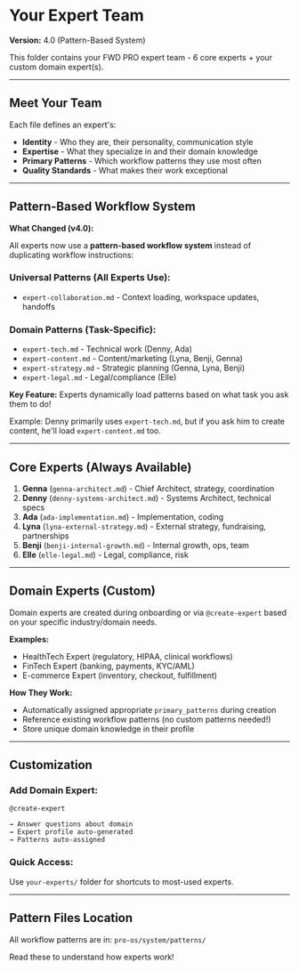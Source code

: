 # Your Expert Team

**Version:** 4.0 (Pattern-Based System)

This folder contains your FWD PRO expert team - 6 core experts + your custom domain expert(s).

---

## Meet Your Team

Each file defines an expert's:
- **Identity** - Who they are, their personality, communication style
- **Expertise** - What they specialize in and their domain knowledge
- **Primary Patterns** - Which workflow patterns they use most often
- **Quality Standards** - What makes their work exceptional

---

## Pattern-Based Workflow System

**What Changed (v4.0):**

All experts now use a **pattern-based workflow system** instead of duplicating workflow instructions:

### Universal Patterns (All Experts Use):
- `expert-collaboration.md` - Context loading, workspace updates, handoffs

### Domain Patterns (Task-Specific):
- `expert-tech.md` - Technical work (Denny, Ada)
- `expert-content.md` - Content/marketing (Lyna, Benji, Genna)
- `expert-strategy.md` - Strategic planning (Genna, Lyna, Benji)
- `expert-legal.md` - Legal/compliance (Elle)

**Key Feature:** Experts dynamically load patterns based on what task you ask them to do!

Example: Denny primarily uses `expert-tech.md`, but if you ask him to create content, he'll load `expert-content.md` too.

---

## Core Experts (Always Available)

1. **Genna** (`genna-architect.md`) - Chief Architect, strategy, coordination
2. **Denny** (`denny-systems-architect.md`) - Systems Architect, technical specs
3. **Ada** (`ada-implementation.md`) - Implementation, coding
4. **Lyna** (`lyna-external-strategy.md`) - External strategy, fundraising, partnerships
5. **Benji** (`benji-internal-growth.md`) - Internal growth, ops, team
6. **Elle** (`elle-legal.md`) - Legal, compliance, risk

---

## Domain Experts (Custom)

Domain experts are created during onboarding or via `@create-expert` based on your specific industry/domain needs.

**Examples:**
- HealthTech Expert (regulatory, HIPAA, clinical workflows)
- FinTech Expert (banking, payments, KYC/AML)
- E-commerce Expert (inventory, checkout, fulfillment)

**How They Work:**
- Automatically assigned appropriate `primary_patterns` during creation
- Reference existing workflow patterns (no custom patterns needed!)
- Store unique domain knowledge in their profile

---

## Customization

### Add Domain Expert:
```
@create-expert

→ Answer questions about domain
→ Expert profile auto-generated
→ Patterns auto-assigned
```

### Quick Access:
Use `your-experts/` folder for shortcuts to most-used experts.

---

## Pattern Files Location

All workflow patterns are in: `pro-os/system/patterns/`

Read these to understand how experts work!
